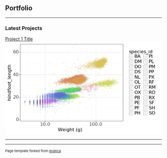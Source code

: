 ## Portfolio

---

### Latest Projects

[Project 1 Title](/sample_page)
<img src="images/dummy_1.png?raw=true"/>

---











---
<p style="font-size:11px">Page template forked from <a href="https://github.com/evanca/quick-portfolio">evanca</a></p>
<!-- Remove above link if you don't want to attibute -->

